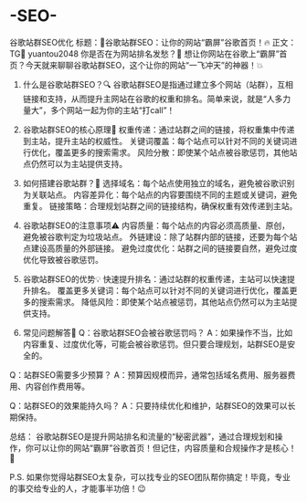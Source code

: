 # -SEO-
谷歌站群SEO优化
标题：🚀谷歌站群SEO：让你的网站“霸屏”谷歌首页！🔥
正文： TG💪 yuantou2048 你是否在为网站排名发愁？🤔 想让你网站在谷歌上“霸屏”首页？今天就来聊聊谷歌站群SEO，这个让你的网站“一飞冲天”的神器！💥

1. 什么是谷歌站群SEO？🔍
谷歌站群SEO是指通过建立多个网站（站群），互相链接和支持，从而提升主网站在谷歌的权重和排名。简单来说，就是“人多力量大”，多个网站一起为你的主站“打call”！

2. 谷歌站群SEO的核心原理🎯
权重传递：通过站群之间的链接，将权重集中传递到主站，提升主站的权威性。
关键词覆盖：每个站点可以针对不同的关键词进行优化，覆盖更多的搜索需求。
风险分散：即使某个站点被谷歌惩罚，其他站点仍然可以为主站提供支持。
3. 如何搭建谷歌站群？🚀
选择域名：每个站点使用独立的域名，避免被谷歌识别为关联站点。
内容差异化：每个站点的内容要围绕不同的主题或关键词，避免重复。
链接策略：合理规划站群之间的链接结构，确保权重有效传递到主站。
4. 谷歌站群SEO的注意事项⚠️
内容质量：每个站点的内容必须高质量、原创，避免被谷歌判定为垃圾站点。
外链建设：除了站群内部的链接，还要为每个站点建设高质量的外部链接。
避免过度优化：站群之间的链接要自然，避免过度优化导致被谷歌惩罚。
5. 谷歌站群SEO的优势💡
快速提升排名：通过站群的权重传递，主站可以快速提升排名。
覆盖更多关键词：每个站点可以针对不同的关键词进行优化，覆盖更多的搜索需求。
降低风险：即使某个站点被惩罚，其他站点仍然可以为主站提供支持。
6. 常见问题解答🤔
Q：谷歌站群SEO会被谷歌惩罚吗？
A：如果操作不当，比如内容重复、过度优化等，可能会被谷歌惩罚。但只要合理规划，站群SEO是安全的。

Q：站群SEO需要多少预算？
A：预算因规模而异，通常包括域名费用、服务器费用、内容创作费用等。

Q：站群SEO的效果能持久吗？
A：只要持续优化和维护，站群SEO的效果可以长期保持。

总结：
谷歌站群SEO是提升网站排名和流量的“秘密武器”，通过合理规划和操作，你可以让你的网站“霸屏”谷歌首页！但记住，内容质量和合规操作才是核心！💪

P.S. 如果你觉得站群SEO太复杂，可以找专业的SEO团队帮你搞定！毕竟，专业的事交给专业的人，才能事半功倍！😉
